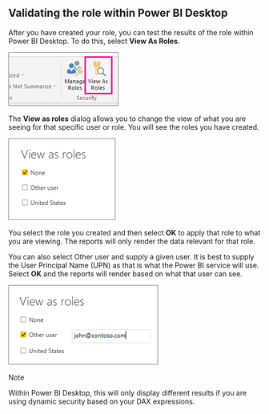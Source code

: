 ## Validating the role within Power BI Desktop
After you have created your role, you can test the results of the role within Power BI Desktop. To do this, select **View As Roles**.

![](./media/rls-desktop-view-as-roles/powerbi-desktop-rls-view-as-roles.png)

The **View as roles** dialog allows you to change the view of what you are seeing for that specific user or role. You will see the roles you have created.

![](./media/rls-desktop-view-as-roles/powerbi-desktop-rls-view-as-roles-dialog.png)

You select the role you created and then select **OK** to apply that role to what you are viewing. The reports will only render the data relevant for that role.

You can also select Other user and supply a given user. It is best to supply the User Principal Name (UPN) as that is what the Power BI service will use. Select **OK** and the reports will render based on what that user can see. 

![](./media/rls-desktop-view-as-roles/powerbi-desktop-rls-other-user.png)

> [!NOTE]
> Within Power BI Desktop, this will only display different results if you are using dynamic security based on your DAX expressions.
> 
> 

